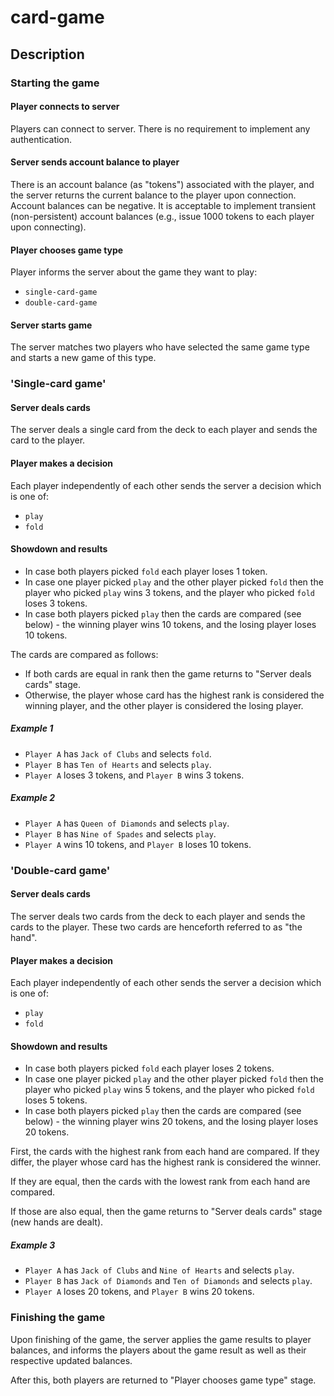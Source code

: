 # card-game


## Description

### Starting the game

#### Player connects to server

Players can connect to server. There is no requirement to implement any authentication.

#### Server sends account balance to player

There is an account balance (as "tokens") associated with the player, and the server returns the current
balance to the player upon connection. Account balances can be negative. It is acceptable to implement
transient (non-persistent) account balances (e.g., issue 1000 tokens to each player upon connecting).

#### Player chooses game type

Player informs the server about the game they want to play:
* `single-card-game`
* `double-card-game`

#### Server starts game

The server matches two players who have selected the same game type and starts a new game of this type.

### 'Single-card game'

#### Server deals cards

The server deals a single card from the deck to each player and sends the card to the player.

#### Player makes a decision

Each player independently of each other sends the server a decision which is one of:
* `play`
* `fold`

#### Showdown and results

* In case both players picked `fold` each player loses 1 token.
* In case one player picked `play` and the other player picked `fold` then the player who picked `play` wins
  3 tokens, and the player who picked `fold` loses 3 tokens.
* In case both players picked `play` then the cards are compared (see below) - the winning player wins 10
  tokens, and the losing player loses 10 tokens.

The cards are compared as follows:
* If both cards are equal in rank then the game returns to "Server deals cards" stage.
* Otherwise, the player whose card has the highest rank is considered the winning player, and the other player
  is considered the losing player.

##### Example 1

* `Player A` has `Jack of Clubs` and selects `fold`.
* `Player B` has `Ten of Hearts` and selects `play`.
* `Player A` loses 3 tokens, and `Player B` wins 3 tokens.

##### Example 2

* `Player A` has `Queen of Diamonds` and selects `play`.
* `Player B` has `Nine of Spades` and selects `play`.
* `Player A` wins 10 tokens, and `Player B` loses 10 tokens.

### 'Double-card game'

#### Server deals cards

The server deals two cards from the deck to each player and sends the cards to the player. These two cards
are henceforth referred to as "the hand".

#### Player makes a decision

Each player independently of each other sends the server a decision which is one of:
* `play`
* `fold`

#### Showdown and results

* In case both players picked `fold` each player loses 2 tokens.
* In case one player picked `play` and the other player picked `fold` then the player who picked `play` wins
  5 tokens, and the player who picked `fold` loses 5 tokens.
* In case both players picked `play` then the cards are compared (see below) - the winning player wins 20
  tokens, and the losing player loses 20 tokens.

First, the cards with the highest rank from each hand are compared. If they differ, the player whose card has
the highest rank is considered the winner.

If they are equal, then the cards with the lowest rank from each hand are compared.

If those are also equal, then the game returns to "Server deals cards" stage (new hands are dealt).

##### Example 3

* `Player A` has `Jack of Clubs` and `Nine of Hearts` and selects `play`.
* `Player B` has `Jack of Diamonds` and `Ten of Diamonds` and selects `play`.
* `Player A` loses 20 tokens, and `Player B` wins 20 tokens.

### Finishing the game

Upon finishing of the game, the server applies the game results to player balances, and informs the players
about the game result as well as their respective updated balances.

After this, both players are returned to "Player chooses game type" stage.